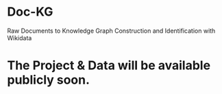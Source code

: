 # Doc-KG
Raw Documents to Knowledge Graph Construction and Identification with Wikidata

# The Project & Data will be available publicly soon.
